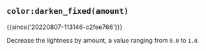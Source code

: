 ## `color:darken_fixed(amount)`

{{since('20220807-113146-c2fee766')}}

Decrease the lightness by amount, a value ranging from `0.0` to `1.0`.


